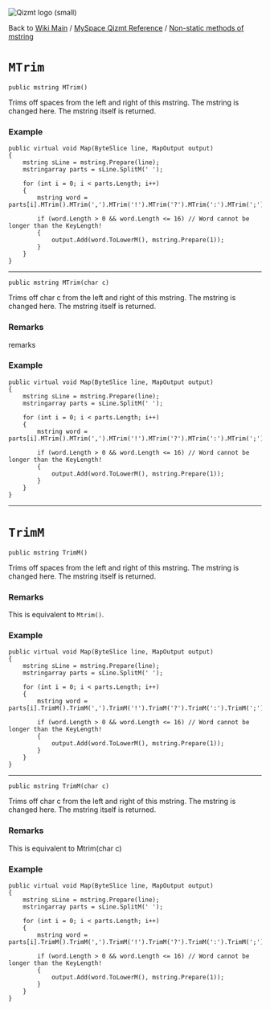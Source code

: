 <a href='Hidden comment: Image:'></a><img src='http://qizmt.googlecode.com/svn/wiki/images/Qizmt_logo_small.png' alt='Qizmt logo (small)' />

Back to <a href='Hidden comment: Link:'></a>[Wiki Main](Main.md) / [MySpace Qizmt Reference](MySpaceQizmtReference.md) / [Non-static methods of mstring](MySpaceQizmtReferenceMStringMethods.md)



# `MTrim` #
`public mstring MTrim()`

Trims off spaces from the left and right of this mstring.  The mstring is changed here.  The mstring itself is returned.

### Example ###
```
public virtual void Map(ByteSlice line, MapOutput output)
{
    mstring sLine = mstring.Prepare(line);
    mstringarray parts = sLine.SplitM(' ');

    for (int i = 0; i < parts.Length; i++)
    {
        mstring word = parts[i].MTrim().MTrim(',').MTrim('!').MTrim('?').MTrim(':').MTrim(';').MTrim('(').MTrim(')');

        if (word.Length > 0 && word.Length <= 16) // Word cannot be longer than the KeyLength!
        {
            output.Add(word.ToLowerM(), mstring.Prepare(1));
        }
    }
} 
```

---




`public mstring MTrim(char c)`

Trims off char c from the left and right of this mstring.  The mstring is changed here.  The mstring itself is returned.
### Remarks ###
remarks

### Example ###
```
public virtual void Map(ByteSlice line, MapOutput output)
{
    mstring sLine = mstring.Prepare(line);
    mstringarray parts = sLine.SplitM(' ');

    for (int i = 0; i < parts.Length; i++)
    {
        mstring word = parts[i].MTrim().MTrim(',').MTrim('!').MTrim('?').MTrim(':').MTrim(';').MTrim('(').MTrim(')');

        if (word.Length > 0 && word.Length <= 16) // Word cannot be longer than the KeyLength!
        {
            output.Add(word.ToLowerM(), mstring.Prepare(1));
        }
    }
} 
```

---


# `TrimM` #
`public mstring TrimM()`

Trims off spaces from the left and right of this mstring.  The mstring is changed here.  The mstring itself is returned.
### Remarks ###
This is equivalent to `Mtrim()`.

### Example ###
```
public virtual void Map(ByteSlice line, MapOutput output)
{
    mstring sLine = mstring.Prepare(line);
    mstringarray parts = sLine.SplitM(' ');

    for (int i = 0; i < parts.Length; i++)
    {
        mstring word = parts[i].TrimM().TrimM(',').TrimM('!').TrimM('?').TrimM(':').TrimM(';').TrimM('(').TrimM(')');

        if (word.Length > 0 && word.Length <= 16) // Word cannot be longer than the KeyLength!
        {
            output.Add(word.ToLowerM(), mstring.Prepare(1));
        }
    }
} 
```

---




`public mstring TrimM(char c)`

Trims off char c from the left and right of this mstring.  The mstring is changed here.  The mstring itself is returned.
### Remarks ###
This is equivalent to Mtrim(char c)

### Example ###
```
public virtual void Map(ByteSlice line, MapOutput output)
{
    mstring sLine = mstring.Prepare(line);
    mstringarray parts = sLine.SplitM(' ');

    for (int i = 0; i < parts.Length; i++)
    {
        mstring word = parts[i].TrimM().TrimM(',').TrimM('!').TrimM('?').TrimM(':').TrimM(';').TrimM('(').TrimM(')');

        if (word.Length > 0 && word.Length <= 16) // Word cannot be longer than the KeyLength!
        {
            output.Add(word.ToLowerM(), mstring.Prepare(1));
        }
    }
} 
```